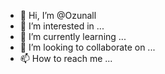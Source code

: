 - 👋 Hi, I’m @Ozunall
- 👀 I’m interested in ...
- 🌱 I’m currently learning ...
- 💞️ I’m looking to collaborate on ...
- 📫 How to reach me ...

<!---
Ozunall/Ozunall is a ✨ special ✨ repository because its `README.md` (this file) appears on your GitHub profile.
You can click the Preview link to take a look at your changes.
--->
